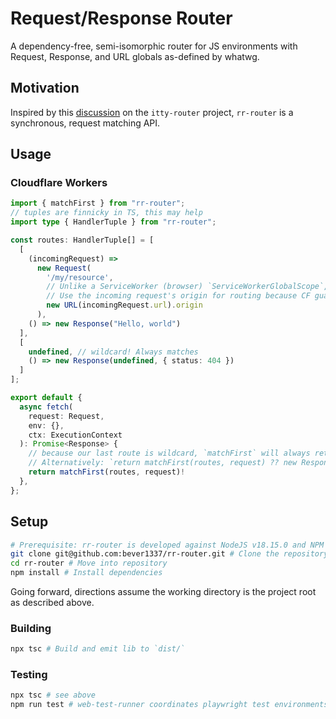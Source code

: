 # Request/Response Router

A dependency-free, semi-isomorphic router for JS environments with Request, Response, and URL globals as-defined by whatwg.

## Motivation

Inspired by this [discussion](https://github.com/kwhitley/itty-router/discussions/107) on the `itty-router` project, `rr-router` is a synchronous, request matching API.

## Usage

### Cloudflare Workers

```typescript
import { matchFirst } from "rr-router";
// tuples are finnicky in TS, this may help
import type { HandlerTuple } from "rr-router";

const routes: HandlerTuple[] = [
  [
    (incomingRequest) =>
      new Request(
        '/my/resource',
        // Unlike a ServiceWorker (browser) `ServiceWorkerGlobalScope`, Cloudflare Worker's do not have a location API
        // Use the incoming request's origin for routing because CF guarantees a single worker runs per domain
        new URL(incomingRequest.url).origin
      ),
    () => new Response("Hello, world")
  ],
  [
    undefined, // wildcard! Always matches
    () => new Response(undefined, { status: 404 })
  ]
];

export default {
  async fetch(
    request: Request,
    env: {},
    ctx: ExecutionContext
  ): Promise<Response> {
    // because our last route is wildcard, `matchFirst` will always return the 404
    // Alternatively: `return matchFirst(routes, request) ?? new Response(undefined, { status: 404 });`
    return matchFirst(routes, request)!
  },
};

```

## Setup

```bash
# Prerequisite: rr-router is developed against NodeJS v18.15.0 and NPM v9.5.0
git clone git@github.com:bever1337/rr-router.git # Clone the repository
cd rr-router # Move into repository
npm install # Install dependencies
```

Going forward, directions assume the working directory is the project root as described above.

### Building

```bash
npx tsc # Build and emit lib to `dist/`
```

### Testing

```bash
npx tsc # see above
npm run test # web-test-runner coordinates playwright test environments
```
